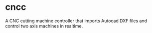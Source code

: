 cncc
====

A CNC cutting machine controller that imports Autocad DXF files and control two axis machines in realtime.
